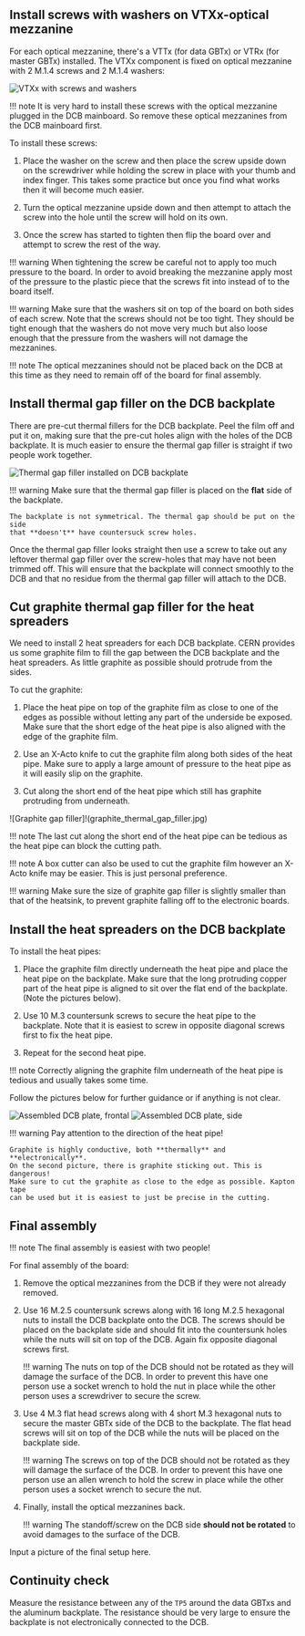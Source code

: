 ## Install screws with washers on VTXx-optical mezzanine

For each optical mezzanine, there's a VTTx (for data GBTx) or VTRx (for master
GBTx) installed. The VTXx component is fixed on optical mezzanine with 2 M.1.4
screws and 2 M.1.4 washers:

![VTXx with screws and washers](vtxx_screws_and_washers.jpg)

!!! note
    It is very hard to install these screws with the optical mezzanine plugged
    in the DCB mainboard. So remove these optical mezzanines from the DCB
    mainboard first.

To install these screws:

1. Place the washer on the screw and then place the screw upside down on the
   screwdriver while holding the screw in place with your thumb and index
   finger. This takes some practice but once you find what works then it will
   become much easier.

2. Turn the optical mezzanine upside down and then attempt to attach the screw
   into the hole until the screw will hold on its own.

3. Once the screw has started to tighten then flip the board over and attempt
   to screw the rest of the way.

!!! warning
    When tightening the screw be careful not to apply too much pressure to the
    board. In order to avoid breaking the mezzanine apply most of the pressure
    to the plastic piece that the screws fit into instead of to the board
    itself.

!!! warning
    Make sure that the washers sit on top of the board on both sides of each
    screw. Note that the screws should not be too tight. They should be tight
    enough that the washers do not move very much but also loose enough that
    the pressure from the washers will not damage the mezzanines.

!!! note
    The optical mezzanines should not be placed back on the DCB at this time as
    they need to remain off of the board for final assembly.


## Install thermal gap filler on the DCB backplate
There are pre-cut thermal fillers for the DCB backplate. Peel the film off and
put it on, making sure that the pre-cut holes align with the holes of the DCB
backplate. It is much easier to ensure the thermal gap filler is straight if
two people work together.

![Thermal gap filler installed on DCB backplate](thermal_gap_filler_on_the_backplate.jpg)

!!! warning
    Make sure that the thermal gap filler is placed on the **flat** side of the
    backplate.

    The backplate is not symmetrical. The thermal gap should be put on the side
    that **doesn't** have countersuck screw holes.

Once the thermal gap filler looks straight then use a screw to take out any
leftover thermal gap filler over the screw-holes that may have not been trimmed
off. This will ensure that the backplate will connect smoothly to the DCB and
that no residue from the thermal gap filler will attach to the DCB.


## Cut graphite thermal gap filler for the heat spreaders
We need to install 2 heat spreaders for each DCB backplate. CERN provides us
some graphite film to fill the gap between the DCB backplate and the heat
spreaders. As little graphite as possible should protrude from the sides.

To cut the graphite:

1. Place the heat pipe on top of the graphite film as close to one of the edges
   as possible without letting any part of the underside be exposed. Make sure
   that the short edge of the heat pipe is also aligned with the edge of the
   graphite film.

2. Use an X-Acto knife to cut the graphite film along both sides of the heat
   pipe. Make sure to apply a large amount of pressure to the heat pipe as it
   will easily slip on the graphite.

3. Cut along the short end of the heat pipe which still has graphite protruding
   from underneath.

![Graphite gap filler]!(graphite_thermal_gap_filler.jpg)

!!! note
    The last cut along the short end of the heat pipe can be tedious as the
    heat pipe can block the cutting path.

!!! note
    A box cutter can also be used to cut the graphite film however an X-Acto
    knife may be easier. This is just personal preference.

!!! warning
    Make sure the size of graphite gap filler is slightly smaller than that of
    the heatsink, to prevent graphite falling off to the electronic boards.


## Install the heat spreaders on the DCB backplate

To install the heat pipes:

1. Place the graphite film directly underneath the heat pipe and place the heat
   pipe on the backplate. Make sure that the long protruding copper part of the
   heat pipe is aligned to sit over the flat end of the backplate. (Note the
   pictures below).

2. Use 10 M.3 countersunk screws to secure the heat pipe to the backplate. Note
   that it is easiest to screw in opposite diagonal screws first to fix the
   heat pipe.

3. Repeat for the second heat pipe.

!!! note
    Correctly aligning the graphite film underneath of the heat pipe is tedious and usually takes some time.

Follow the pictures below for further guidance or if anything is not clear.

![Assembled DCB plate, frontal](assembled_dcb_backplate_front.jpg)
![Assembled DCB plate, side](assembled_dcb_backplate_side.jpg)

!!! warning
    Pay attention to the direction of the heat pipe!

    Graphite is highly conductive, both **thermally** and **electronically**.
    On the second picture, there is graphite sticking out. This is dangerous!
    Make sure to cut the graphite as close to the edge as possible. Kapton tape
    can be used but it is easiest to just be precise in the cutting.


## Final assembly

!!! note
    The final assembly is easiest with two people!

For final assembly of the board:

1. Remove the optical mezzanines from the DCB if they were not already removed.

2. Use 16 M.2.5 countersunk screws along with 16 long M.2.5 hexagonal nuts to
   install the DCB backplate onto the DCB. The screws should be placed on the
   backplate side and should fit into the countersunk holes while the nuts will
   sit on top of the DCB. Again fix opposite diagonal screws first.

    !!! warning
        The nuts on top of the DCB should not be rotated as they will damage the
        surface of the DCB. In order to prevent this have one person use a socket
        wrench to hold the nut in place while the other person uses a screwdriver
        to secure the screw.

3. Use 4 M.3 flat head screws along with 4 short M.3 hexagonal nuts to secure
   the master GBTx side of the DCB to the backplate. The flat head screws will
   sit on top of the DCB while the nuts will be placed on the backplate side.

    !!! warning
        The screws on top of the DCB should not be rotated as they will damage the
        surface of the DCB. In order to prevent this have one person use an allen
        wrench to hold the screw in place while the other person uses a socket
        wrench to secure the nut.

4. Finally, install the optical mezzanines back.

    !!! warning
        The standoff/screw on the DCB side **should not be rotated** to avoid
        damages to the surface of the DCB.

Input a picture of the final setup here.


## Continuity check

Measure the resistance between any of the `TP5` around the data GBTxs and the
aluminum backplate. The resistance should be very large to ensure the backplate
is not electronically connected to the DCB.
